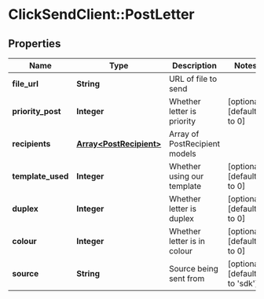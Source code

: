 # ClickSendClient::PostLetter

## Properties
Name | Type | Description | Notes
------------ | ------------- | ------------- | -------------
**file_url** | **String** | URL of file to send | 
**priority_post** | **Integer** | Whether letter is priority | [optional] [default to 0]
**recipients** | [**Array&lt;PostRecipient&gt;**](PostRecipient.md) | Array of PostRecipient models | 
**template_used** | **Integer** | Whether using our template | [optional] [default to 0]
**duplex** | **Integer** | Whether letter is duplex | [optional] [default to 0]
**colour** | **Integer** | Whether letter is in colour | [optional] [default to 0]
**source** | **String** | Source being sent from | [optional] [default to &#39;sdk&#39;]


